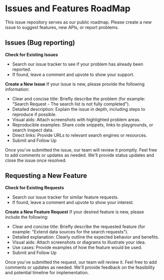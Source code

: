 # Issues and Features RoadMap
This issue repository serves as our public roadmap. Please create a new issue to suggest features, new APIs, or report problems. 

## Issues (Bug reporting)
**Check for Existing Issues**
+ Search our issue tracker to see if your problem has already been reported.
+ If found, leave a comment and upvote to show your support.

**Create a New Issue**
If your issue is new, please provide the following information:

+ Clear and concise title: Briefly describe the problem (for example: "Search Request - The search list is not fully completed").
+ Detailed description: Explain the issue in depth, including steps to reproduce if possible.
+ Visual aids: Attach screenshots with highlighted problem areas.
+ Reproducible examples: Share code snippets, links to playgrounds, or search inspect data.
+ Direct links: Provide URLs to relevant search engines or resources.
+ Submit and Follow Up

Once you've submitted the issue, our team will review it promptly.
Feel free to add comments or updates as needed.
We'll provide status updates and close the issue once resolved.

## Requesting a New Feature
**Check for Existing Requests**

+ Search our issue tracker for similar feature requests.
+ If found, leave a comment and upvote to show your interest.

**Create a New Feature Request**
If your desired feature is new, please include the following:

+ Clear and concise title: Briefly describe the requested feature (for example: "Extend data sources for the search requests").
+ Detailed explanation: Clearly outline the expected behavior and benefits.
+ Visual aids: Attach screenshots or diagrams to illustrate your idea.
+ Use cases: Provide examples of how the feature would be used.
+ Submit and Follow Up

Once you've submitted the request, our team will review it.
Feel free to add comments or updates as needed.
We'll provide feedback on the feasibility and potential timeline for implementation.

